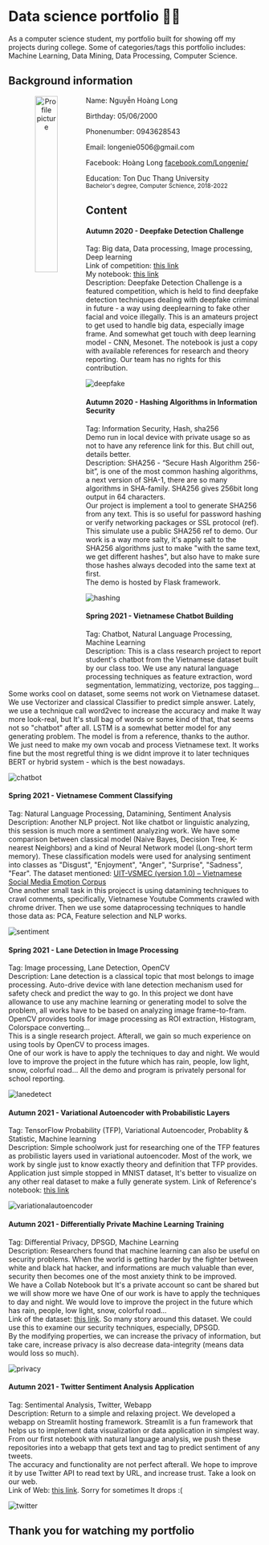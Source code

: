 # Data science portfolio 🌌🔭
As a computer science student, my portfolio built for showing off my projects during college.
Some of categories/tags this portfolio includes: Machine Learning, Data Mining, Data Processing, Computer Science.

## Background information
<p align="center">
  <img src="./images/profile.jpg" alt="Profile picture" height="auto" width="30%" align="left" />
  <div alight="left" width="80%">
    <p>Name: Nguyễn Hoàng Long</p>
    <p>Birthday: 05/06/2000</p>
    <p>Phonenumber: 0943628543</p>
    <p>Email: longenie0506@gmail.com</p>
    <p>Facebook: Hoàng Long <a href="https://www.facebook.com/Longenie/" target="_blank">facebook.com/Longenie/</a></p>
    <p>Education: Ton Duc Thang University<br><small>Bachelor's degree, Computer Schience, 2018-2022</small></p>
  </div>
</p>

## Content 

#### Autumn 2020 - Deepfake Detection Challenge
Tag: Big data, Data processing, Image processing, Deep learning  
Link of competition: <a href="https://www.kaggle.com/c/deepfake-detection-challenge" target="_blank">this link</a>  
My notebook: <a href="https://www.kaggle.com/longenie/deepfake-detection-with-cnn-model" target="_blank">this link</a>  
Description: Deepfake Detection Challenge is a featured competition, which is held to find deepfake detection techniques dealing with deepfake criminal in future - a way using deeplearning to fake other facial and voice illegally. This is an amateurs project to get used to handle big data, especially image frame. And somewhat get touch with deep learning model - CNN, Mesonet. The notebook is just a copy with available references for research and theory reporting. Our team has no rights for this contribution.

<img src="./images/deepfake.png" alt="deepfake" align="center" />

#### Autumn 2020 - Hashing Algorithms in Information Security
Tag: Information Security, Hash, sha256  
Demo run in local device with private usage so as not to have any reference link for this. But chill out, details better.  
Description: SHA256 - “Secure Hash Algorithm 256-bit”, is one of the most common hashing algorithms, a next version of SHA-1, there are so many algorithms in SHA-family. SHA256 gives 256bit long output in 64 characters.  
Our project is implement a tool to generate SHA256 from any text. This is so useful for password hashing or verify networking packages or SSL protocol (ref). This simulate use a public SHA256 ref to demo. Our work is a way more salty, it's apply salt to the SHA256 algorithms just to make "with the same text, we get different hashes", but also have to make sure those hashes always decoded into the same text at first.  
The demo is hosted by Flask framework.

<img src="./images/hashing.png" alt="hashing" align="center" />

#### Spring 2021 - Vietnamese Chatbot Building
Tag: Chatbot, Natural Language Processing, Machine Learning  
Description: This is a class research project to report student's chatbot from the Vietnamese dataset built by our class too. We use any natural language processing techniques as feature extraction, word segmentation, lemmatizing, vectorize, pos tagging... Some works cool on dataset, some seems not work on Vietnamese dataset.  
We use Vectorizer and classical Classifier to predict simple answer. Lately, we use a technique call word2vec to increase the accuracy and make It way more look-real, but It's stull bag of words or some kind of that, that seems not so "chatbot" after all. LSTM is a somewhat better model for any generating problem. The model is from a reference, thanks to the author. We just need to make my own vocab and process Vietnamese text. It works fine but the most regretful thing is we didnt improve it to later techniques BERT or hybrid system - which is the best nowadays. 

<img src="./images/chatbot.png" alt="chatbot" align="center" />

#### Spring 2021 - Vietnamese Comment Classifying
Tag: Natural Language Processing, Datamining, Sentiment Analysis
Description: Another NLP project. Not like chatbot or linguistic analyzing, this session is much more a sentiment analyzing work. We have some comparison between classical model (Naive Bayes, Decision Tree, K-nearest Neighbors) and a kind of Neural Network model (Long-short term memory). These classification models were used for analysing sentiment into classes as  "Disgust", "Enjoyment", "Anger", "Surprise", "Sadness", "Fear". 
The dataset mentioned: <a href="http://nlp.uit.edu.vn/datasets/" target="_blank">UIT-VSMEC (version 1.0) – Vietnamese Social Media Emotion Corpus</a>  
One another small task in this projecct is using datamining techniques to crawl comments, specifically, Vietnamese Youtube Comments crawled with chrome driver. Then we use some dataprocessing techniques to handle those data as: PCA, Feature selection and NLP works. 

<img src="./images/sentiment.png" alt="sentiment" align="center" />

#### Spring 2021 - Lane Detection in Image Processing
Tag: Image processing, Lane Detection, OpenCV  
Description: Lane detection is a classical topic that most belongs to image processing. Auto-drive device with lane detection mechanism used for safety check and predict the way to go. In this project we dont have allowance to use any machine learning or generating model to solve the problem, all works have to be based on analyzing image frame-to-fram. OpenCV provides tools for image processing as ROI extraction, Histogram, Colorspace converting...  
This is a single research project. Afterall, we gain so much experience on using tools by OpenCV to process images.  
One of our work is have to apply the techniques to day and night. We would love to improve the project in the future which has rain, people, low light, snow, colorful road...
All the demo and program is privately personal for school reporting.

<img src="./images/lanedetect.png" alt="lanedetect" align="center" />

#### Autumn 2021 - Variational Autoencoder with Probabilistic Layers
Tag: TensorFlow Probability (TFP), Variational Autoencoder, Probablity & Statistic, Machine learning  
Description: Simple schoolwork just for researching one of the TFP features as probilistic layers used in variational autoencoder. Most of the work, we work by single just to know exactly theory and definition that TFP provides.
Application just simple stopped in MNIST dataset, It's better to visualize on any other real dataset to make a fully generate system.
Link of Reference's notebook: <a href="kaggle.com/fazilbtopal/variantional-autoencoders-vae" target="_blank">this link</a> 

<img src="./images/variationalautoencoder.png" alt="variationalautoencoder" align="center" />

#### Autumn 2021 - Differentially Private Machine Learning Training
Tag: Differential Privacy, DPSGD, Machine Learning  
Description: Researchers found that machine learning can also be useful on security problems. When the world is getting harder by the fighter between white and black hat hacker, and informations are much valuable than ever, security then becomes one of the most anxiety think to be improved.  
We have a Collab Notebook but It's a private account so cant be shared but we will show more we have
One of our work is have to apply the techniques to day and night. We would love to improve the project in the future which has rain, people, low light, snow, colorful road...  
Link of the dataset: <a href="https://www.kaggle.com/netflix-inc/netflix-prize-data" target="_blank">this link</a>. So many story around this dataset. We could use this to examine our security techniques, especially, DPSGD.  
By the modifying properties, we can increase the privacy of information, but take care, increase privacy is also decrease data-integrity (means data would loss so much).

<img src="./images/privacy.png" alt="privacy" align="center" />

#### Autumn 2021 - Twitter Sentiment Analysis Application
Tag: Sentimental Analysis, Twitter, Webapp  
Description: Return to a simple and relaxing project. We developed a webapp on Streamlit hosting framework. Streamlit is a fun framework that helps us to implement data visualization or data application in simplest way. From our first notebook with natural language analysis, we push these repositories into a webapp that gets text and tag to predict sentiment of any tweets.  
The accuracy and functionality are not perfect afterall. We hope to improve it by use Twitter API to read text by URL, and increase trust. Take a look on our web.  
Link of Web: <a href="https://share.streamlit.io/longenie0506/twittersentiment/main/tweetSA.py" target="_blank">this link</a>. Sorry for sometimes It drops :( 

<img src="./images/twitter.png" alt="twitter" align="center" />

## Thank you for watching my portfolio
